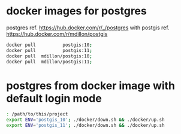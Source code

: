 # docker images for postgres
postgres     ref. https://hub.docker.com/r/_/postgres
with postgis ref. https://hub.docker.com/r/mdillon/postgis
```bash
docker pull          postgis:10;
docker pull          postgis:11;
docker pull  mdillon/postgis:10;
docker pull  mdillon/postgis:11;
```


# postgres from docker image with default login mode
```bash
: /path/to/this/project
export ENV='postgis_10'; ./docker/down.sh && ./docker/up.sh
export ENV='postgis_11'; ./docker/down.sh && ./docker/up.sh
